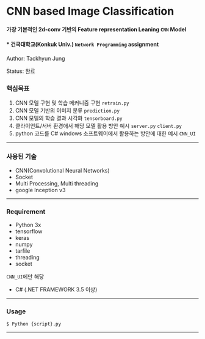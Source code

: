 # CNN based Image Classification
#### 가장 기본적인 2d-conv 기반의 Feature representation Leaning `CNN` Model
#### * 건국대학교(Konkuk Univ.) `Network Programming` assignment

Author: Tackhyun Jung

Status: 완료

### 핵심목표
1) CNN 모델 구현 및 학습 메커니즘 구현 `retrain.py`
2) CNN 모델 기반의 이미지 분류 `prediction.py`
3) CNN 모델의 학습 결과 시각화 `tensorboard.py`
4) 클라이언트/서버 환경애서 해당 모델 활용 방안 예시 `server.py` `client.py` 
5) python 코드를 C# windows 소프트웨어에서 활용하는 방안에 대한 예시 `CNN_UI`

---

### 사용된 기술
* CNN(Convolutional Neural Networks)
* Socket
* Multi Processing, Multi threading
* google Inception v3

---

### Requirement
* Python 3x
* tensorflow
* keras
* numpy
* tarfile
* threading
* socket

`CNN_UI`에만 해당
* C# (.NET FRAMEWORK 3.5 이상)

---

### Usage

```
$ Python {script}.py
```

---

